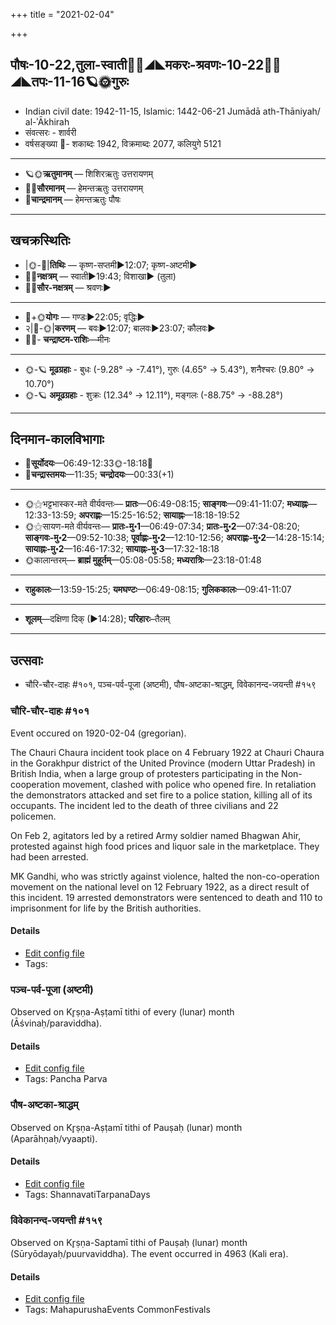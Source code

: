 +++
title = "2021-02-04"

+++
## पौषः-10-22,तुला-स्वाती🌛🌌◢◣मकरः-श्रवणः-10-22🌌🌞◢◣तपः-11-16🪐🌞गुरुः
- Indian civil date: 1942-11-15, Islamic: 1442-06-21 Jumādā ath-Thāniyah/ al-ʾĀkhirah
- संवत्सरः - शार्वरी
- वर्षसङ्ख्या 🌛- शकाब्दः 1942, विक्रमाब्दः 2077, कलियुगे 5121
___________________
- 🪐🌞**ऋतुमानम्** — शिशिरऋतुः उत्तरायणम्
- 🌌🌞**सौरमानम्** — हेमन्तऋतुः उत्तरायणम्
- 🌛**चान्द्रमानम्** — हेमन्तऋतुः पौषः
___________________


## खचक्रस्थितिः
- |🌞-🌛|**तिथिः** — कृष्ण-सप्तमी►12:07; कृष्ण-अष्टमी►  
- 🌌🌛**नक्षत्रम्** — स्वाती►19:43; विशाखा► (तुला)  
- 🌌🌞**सौर-नक्षत्रम्** — श्रवणः►  
___________________
- 🌛+🌞**योगः** — गण्डः►22:05; वृद्धिः►  
- २|🌛-🌞|**करणम्** — बवः►12:07; बालवः►23:07; कौलवः►  
- 🌌🌛- **चन्द्राष्टम-राशिः**—मीनः  
___________________
- 🌞-🪐 **मूढग्रहाः** - बुधः (-9.28° → -7.41°), गुरुः (4.65° → 5.43°), शनैश्चरः (9.80° → 10.70°)
- 🌞-🪐 **अमूढग्रहाः** - शुक्रः (12.34° → 12.11°), मङ्गलः (-88.75° → -88.28°)
___________________


## दिनमान-कालविभागाः
- 🌅**सूर्योदयः**—06:49-12:33🌞️-18:18🌇  
- 🌛**चन्द्रास्तमयः**—11:35; **चन्द्रोदयः**—00:33(+1)  
___________________
- 🌞⚝भट्टभास्कर-मते वीर्यवन्तः— **प्रातः**—06:49-08:15; **साङ्गवः**—09:41-11:07; **मध्याह्नः**—12:33-13:59; **अपराह्णः**—15:25-16:52; **सायाह्नः**—18:18-19:52  
- 🌞⚝सायण-मते वीर्यवन्तः— **प्रातः-मु॰1**—06:49-07:34; **प्रातः-मु॰2**—07:34-08:20; **साङ्गवः-मु॰2**—09:52-10:38; **पूर्वाह्णः-मु॰2**—12:10-12:56; **अपराह्णः-मु॰2**—14:28-15:14; **सायाह्नः-मु॰2**—16:46-17:32; **सायाह्नः-मु॰3**—17:32-18:18  
- 🌞कालान्तरम्— **ब्राह्मं मुहूर्तम्**—05:08-05:58; **मध्यरात्रिः**—23:18-01:48  
___________________
- **राहुकालः**—13:59-15:25; **यमघण्टः**—06:49-08:15; **गुलिककालः**—09:41-11:07  
___________________
- **शूलम्**—दक्षिणा दिक् (►14:28); **परिहारः**–तैलम्  
___________________

## उत्सवाः
- चौरि-चौर-दाहः #१०१, पञ्च-पर्व-पूजा (अष्टमी), पौष-अष्टका-श्राद्धम्, विवेकानन्द-जयन्ती #१५९
### चौरि-चौर-दाहः #१०१

Event occured on 1920-02-04 (gregorian). 

The Chauri Chaura incident took place on 4 February 1922 at Chauri Chaura in the Gorakhpur district of the United Province (modern Uttar Pradesh) in British India, when a large group of protesters participating in the Non-cooperation movement, clashed with police who opened fire. In retaliation the demonstrators attacked and set fire to a police station, killing all of its occupants. The incident led to the death of three civilians and 22 policemen.

On Feb 2, agitators led by a retired Army soldier named Bhagwan Ahir, protested against high food prices and liquor sale in the marketplace. They had been arrested.

MK Gandhi, who was strictly against violence, halted the non-co-operation movement on the national level on 12 February 1922, as a direct result of this incident. 19 arrested demonstrators were sentenced to death and 110 to imprisonment for life by the British authorities.

#### Details
- [Edit config file](https://github.com/jyotisham/adyatithi/blob/master/mahApuruSha/xatra-later/gregorian/day/02/04/chauri-chaura-dAhaH.toml)
- Tags: 


### पञ्च-पर्व-पूजा (अष्टमी)

Observed on Kr̥ṣṇa-Aṣṭamī tithi of every (lunar) month (Āśvinaḥ/paraviddha). 



#### Details
- [Edit config file](https://github.com/jyotisham/adyatithi/blob/master/devatA/devIparva/lunar_month/tithi/00/23/pancha-parva-3.toml)
- Tags: Pancha Parva


### पौष-अष्टका-श्राद्धम्

Observed on Kr̥ṣṇa-Aṣṭamī tithi of Pauṣaḥ (lunar) month (Aparāhṇaḥ/vyaapti). 



#### Details
- [Edit config file](https://github.com/jyotisham/adyatithi/blob/master/devatA/pitR/lunar_month/tithi/10/23/pauSa-aSTakA-zrAddham.toml)
- Tags: ShannavatiTarpanaDays


### विवेकानन्द-जयन्ती #१५९

Observed on Kr̥ṣṇa-Saptamī tithi of Pauṣaḥ (lunar) month (Sūryōdayaḥ/puurvaviddha). The event occurred in 4963 (Kali era).  




#### Details
- [Edit config file](https://github.com/jyotisham/adyatithi/blob/master/mahApuruSha/smArta-misc/lunar_month/tithi/10/22/vivEkAnanda~jayantI.toml)
- Tags: MahapurushaEvents CommonFestivals



